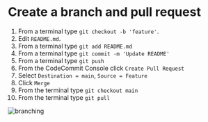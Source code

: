 # Create a branch and pull request

1. From a terminal type `git checkout -b 'feature'`.
2. Edit `README.md`.
3. From a terminal type `git add README.md`
4. From a terminal type `git commit -m 'Update README'`
5. From a terminal type `git push`
6. From the CodeCommit Console click `Create Pull Request`
7. Select `Destination = main`,  `Source = Feature`
8. Click `Merge`
9. From the terminal type `git checkout main`
10. From the terminal type `git pull`

<img src="assets/branching.gif"
     alt="branching"
     style="float: left; margin-right: 10px;" />